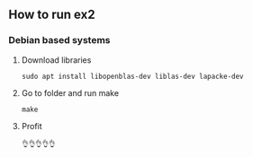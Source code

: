 ## How to run ex2

### Debian based systems
1. Download libraries
    ```
    sudo apt install libopenblas-dev liblas-dev lapacke-dev
    ```
2. Go to folder and run make
    ```
    make
    ```
3. Profit
    ```
    👌👌👌👌👌
    ```
